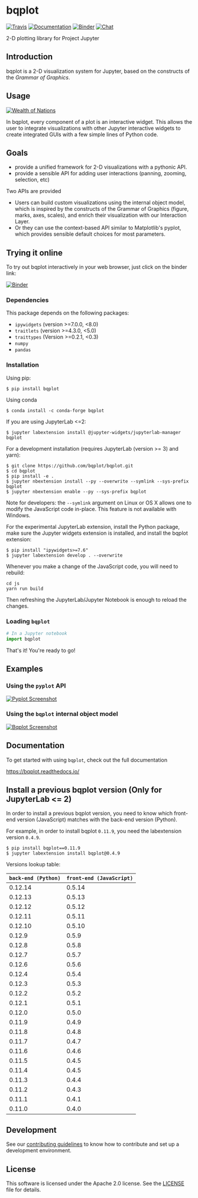 # bqplot

[![Travis](https://travis-ci.com/bqplot/bqplot.svg?branch=master)](https://travis-ci.com/bqplot/bqplot)
[![Documentation](https://readthedocs.org/projects/bqplot/badge/?version=latest)](http://bqplot.readthedocs.org)
[![Binder](https://mybinder.org/badge_logo.svg)](https://mybinder.org/v2/gh/bqplot/bqplot/stable?filepath=examples/Index.ipynb)
[![Chat](https://badges.gitter.im/Join%20Chat.svg)](https://gitter.im/jupyter-widgets/Lobby)

2-D plotting library for Project Jupyter

## Introduction

bqplot is a 2-D visualization system for Jupyter, based on the constructs of
the *Grammar of Graphics*.

## Usage

[![Wealth of Nations](./wealth-of-nations.gif)](https://github.com/bqplot/bqplot/blob/master/examples/Applications/Wealth%20Of%20Nations/Bubble%20Chart.ipynb)

In bqplot, every component of a plot is an interactive widget. This allows the
user to integrate visualizations with other Jupyter interactive widgets to
create integrated GUIs with a few simple lines of Python code.

## Goals

-   provide a unified framework for 2-D visualizations with a pythonic API.
-   provide a sensible API for adding user interactions (panning, zooming, selection, etc)

Two APIs are provided

- Users can build custom visualizations using the internal object model, which
  is inspired by the constructs of the Grammar of Graphics (figure, marks, axes,
  scales), and enrich their visualization with our Interaction Layer.
- Or they can use the context-based API similar to Matplotlib's pyplot, which
  provides sensible default choices for most parameters.

## Trying it online

To try out bqplot interactively in your web browser, just click on the binder
link:

[![Binder](docs/source/binder-logo.svg)](https://mybinder.org/v2/gh/bqplot/bqplot/stable?filepath=examples/Index.ipynb)

### Dependencies

This package depends on the following packages:

- `ipywidgets` (version >=7.0.0, <8.0)
- `traitlets` (version >=4.3.0, <5.0)
- `traittypes` (Version >=0.2.1, <0.3)
- `numpy`
- `pandas`

### Installation

Using pip:

```
$ pip install bqplot
```

Using conda

```
$ conda install -c conda-forge bqplot
```

If you are using JupyterLab <=2:

```
$ jupyter labextension install @jupyter-widgets/jupyterlab-manager bqplot
```


For a development installation (requires JupyterLab (version >= 3) and yarn):

```
$ git clone https://github.com/bqplot/bqplot.git
$ cd bqplot
$ pip install -e .
$ jupyter nbextension install --py --overwrite --symlink --sys-prefix bqplot
$ jupyter nbextension enable --py --sys-prefix bqplot
```

Note for developers: the `--symlink` argument on Linux or OS X allows one to
modify the JavaScript code in-place. This feature is not available
with Windows.

For the experimental JupyterLab extension, install the Python package, make sure the Jupyter widgets extension is installed, and install the bqplot extension:

```
$ pip install "ipywidgets>=7.6"
$ jupyter labextension develop . --overwrite
```

Whenever you make a change of the JavaScript code, you will need to rebuild:

```
cd js
yarn run build
```

Then refreshing the JupyterLab/Jupyter Notebook is enough to reload the changes.

### Loading `bqplot`

```python
# In a Jupyter notebook
import bqplot
```

That's it! You're ready to go!

## Examples

### Using the `pyplot` API

[![Pyplot Screenshot](/pyplot.png)](https://github.com/bqplot/bqplot/blob/master/examples/Basic%20Plotting/Pyplot.ipynb)

### Using the `bqplot` internal object model

[![Bqplot Screenshot](/bqplot.png)](https://github.com/bqplot/bqplot/blob/master/examples/Advanced%20Plotting/Advanced%20Plotting.ipynb)

## Documentation

To get started with using `bqplot`, check out the full documentation

https://bqplot.readthedocs.io/

## Install a previous bqplot version (Only for JupyterLab <= 2)

In order to install a previous bqplot version, you need to know which front-end version (JavaScript) matches with the back-end version (Python).

For example, in order to install bqplot `0.11.9`, you need the labextension version `0.4.9`.

```
$ pip install bqplot==0.11.9
$ jupyter labextension install bqplot@0.4.9
```

Versions lookup table:

| `back-end (Python)` | `front-end (JavaScript)` |
|---------------------|--------------------------|
| 0.12.14             | 0.5.14                   |
| 0.12.13             | 0.5.13                   |
| 0.12.12             | 0.5.12                   |
| 0.12.11             | 0.5.11                   |
| 0.12.10             | 0.5.10                   |
| 0.12.9              | 0.5.9                    |
| 0.12.8              | 0.5.8                    |
| 0.12.7              | 0.5.7                    |
| 0.12.6              | 0.5.6                    |
| 0.12.4              | 0.5.4                    |
| 0.12.3              | 0.5.3                    |
| 0.12.2              | 0.5.2                    |
| 0.12.1              | 0.5.1                    |
| 0.12.0              | 0.5.0                    |
| 0.11.9              | 0.4.9                    |
| 0.11.8              | 0.4.8                    |
| 0.11.7              | 0.4.7                    |
| 0.11.6              | 0.4.6                    |
| 0.11.5              | 0.4.5                    |
| 0.11.4              | 0.4.5                    |
| 0.11.3              | 0.4.4                    |
| 0.11.2              | 0.4.3                    |
| 0.11.1              | 0.4.1                    |
| 0.11.0              | 0.4.0                    |

## Development

See our [contributing guidelines](CONTRIBUTING.md) to know how to contribute and set up a development environment.

## License

This software is licensed under the Apache 2.0 license. See the [LICENSE](LICENSE) file
for details.
